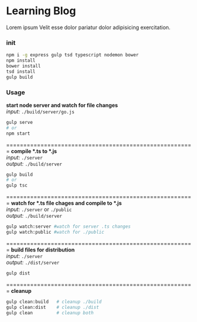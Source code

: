# Learning Blog
Lorem ipsum Velit esse dolor pariatur dolor adipisicing exercitation.

### init
```bash
npm i -g express gulp tsd typescript nodemon bower
npm install
bower install
tsd install
gulp build
```

### Usage

__start node server and watch for file changes__  
*input:* `./build/server/go.js`  
```bash
gulp serve
# or
npm start
```
=======================================================
__compile *.ts to *.js__  
*input:* `./server`  
*output:* `./build/server`  
```bash
gulp build
# or
gulp tsc
```
=======================================================
__watch for *.ts file chages and compile to *.js__  
*input:* `./server` or `./public`  
*output:* `./build/server`  
```bash
gulp watch:server #watch for server .ts changes
gulp watch:public #watch for ./public
```
=======================================================
__build files for distribution__  
*input:* `./server`  
*output:* `./dist/server`  
```bash
gulp dist
```
=======================================================
__cleanup__  
```bash
gulp clean:build   # cleanup ./build
gulp clean:dist    # cleanup ./dist
gulp clean         # cleanup both
```
